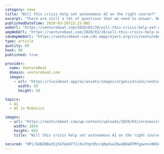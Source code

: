 ```yaml
---
category: news
title: "Will this crisis help set autonomous AI on the right course?"
excerpt: "There are still a lot of questions that we need to answer. But the good news is that we have started to do so. And we seem to be heading in the right direction. Bastiane Huang is a product manager at OSARO, an AI/robotics startup based in San Francisco backed by Peter Thiel and Jerry Yang’s AME Cloud. She previously worked for Amazon Alexa."
publishedDateTime: 2020-03-26T22:15:00Z
webUrl: "https://venturebeat.com/2020/03/26/will-this-crisis-help-set-autonomous-ai-on-the-right-course/"
ampWebUrl: "https://venturebeat.com/2020/03/26/will-this-crisis-help-set-autonomous-ai-on-the-right-course/amp/"
cdnAmpWebUrl: "https://venturebeat-com.cdn.ampproject.org/c/s/venturebeat.com/2020/03/26/will-this-crisis-help-set-autonomous-ai-on-the-right-course/amp/"
type: article
quality: 89
heat: 90
published: true

provider:
  name: VentureBeat
  domain: venturebeat.com
  images:
    - url: "https://insideout.app/ai/assets/images/organizations/venturebeat.com-50x50.jpg"
      width: 50
      height: 50

topics:
  - AI
  - AI in Robotics

images:
  - url: "https://venturebeat.com/wp-content/uploads/2020/03/coronavirus_robots.jpg?fit=1024%2C683&strip=all"
    width: 1024
    height: 683
    title: "Will this crisis help set autonomous AI on the right course?"

secured: "HPl/GUBZWDa3SjhGfqGH771iXLXYq+O5n/q0pduaZbweB0aDTMfqpwnnxN6VewT8pdfrabwQSThxEpHpUR/mH4yaGZ4oHyBSvkW4eAv9i8HQ8AtD6jCfv3X+9XVzU2YkNxTCN/kTVs6CdS01YEDcJ1mkRp4O8xwKJHftYEIsnM0zeL6MvT+ppxPB5dSe31q2Cwjy/HEq8liMU/iIdDicIhJ8JVY5x3Sdppi7BFjGJuYDOg2AKqsw0bkY/oMBc7uOM+n8TjWwkgiazPSPUMzJgvz3P98zSjH66CIeAkAL6SrFRLJO/cpBiPMXebGEsO/VflpJyLp5jhvttpv/7yfhsIG52wxkWc3JfyYchwE2qcYwmSbz4AXA7pSc9KtptBFzrq10/gv/79dNUxTE9Eo6uKdWcODY5BKmiqX1I9/GyT7NJ0O0RqoWWLXKl4JWR/Y62WEpGpZvlMDpZP1MHY+16jO2lU8IH5zX7x1gqtgkpuE=;de6YwA5QTUVTpuxb3k3deQ=="
---
```


